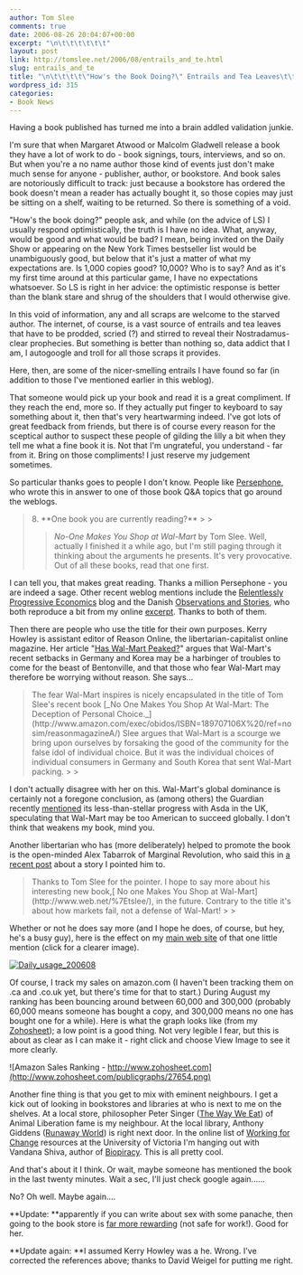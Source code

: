 ```yaml
---
author: Tom Slee
comments: true
date: 2006-08-26 20:04:07+00:00
excerpt: "\n\t\t\t\t\t\t"
layout: post
link: http://tomslee.net/2006/08/entrails_and_te.html
slug: entrails_and_te
title: "\n\t\t\t\t\"How's the Book Doing?\" Entrails and Tea Leaves\t\t"
wordpress_id: 315
categories:
- Book News
---
```



				

Having a book published has turned me into a brain addled validation junkie.




I'm sure that when Margaret Atwood or Malcolm Gladwell release a book they have a lot of work to do - book signings, tours, interviews, and so on. But when you're a no name author those kind of events just don't make much sense for anyone - publisher, author, or bookstore. And book sales are notoriously difficult to track: just because a bookstore has ordered the book doesn't mean a reader has actually bought it, so those copies may just be sitting on a shelf, waiting to be returned. So there is something of a void.




"How's the book doing?" people ask, and while (on the advice of LS) I usually respond optimistically, the truth is I have no idea. What, anyway, would be good and what would be bad? I mean, being invited on the Daily Show or appearing on the New York Times bestseller list would be unambiguously good, but below that it's just a matter of what my expectations are. Is 1,000 copies good? 10,000? Who is to say? And as it's my first time around at this particular game, I have no expectations whatsoever. So LS is right in her advice: the optimistic response is better than the blank stare and shrug of the shoulders that I would otherwise give.




In this void of information, any and all scraps are welcome to the starved author. The internet, of course, is a vast source of entrails and tea leaves that have to be prodded, scried (?) and stirred to reveal their Nostradamus-clear prophecies. But something is better than nothing so, data addict that I am, I autogoogle and troll for all those scraps it provides.




Here, then, are some of the nicer-smelling entrails I have found so far (in addition to those I've mentioned earlier in this weblog).




That someone would pick up your book and read it is a great compliment. If they reach the end, more so. If they actually put finger to keyboard to say something about it, then that's very heartwarming indeed. I've got lots of great feedback from friends, but there is of course every reason for the sceptical author to suspect these people of gilding the lilly a bit when they tell me what a fine book it is. Not that I'm ungrateful, you understand - far from it. Bring on those compliments! I just reserve my judgement sometimes.




So particular thanks goes to people I don't know. People like [Persephone](http://www.persephonesboxblog.blogspot.com/2006/08/book-meme.html), who wrote this in answer to one of those book Q&A topics that go around the weblogs.

<blockquote>8. **One book you are currently reading?**
> 
> 

> 
> _No-One Makes You Shop at Wal-Mart_
by Tom Slee. Well, actually I finished it a while ago, but I'm still
paging through it thinking about the arguments he presents. It's very
provocative. Out of all these books, read that one first.
> 
> </blockquote>

I can tell you, that makes great reading. Thanks a million Persephone - you are indeed a sage. Other recent weblog mentions include the [Relentlessly Progressive Economics](http://progecon.wordpress.com/2006/08/18/the-economics-of-wal-mart/) blog and the Danish [Observations and Stories](http://observationsandstories.blogspot.com/2006/08/nobody-makes-you-shop-at-wal-mart.html), who both reproduce a bit from my online [excerpt](http://www.tomslee.net/excerpt.html). Thanks to both of them.




Then there are people who use the title for their own purposes. Kerry Howley is assistant editor of Reason Online, the libertarian-capitalist online magazine. Her article "[Has Wal-Mart Peaked?](http://www.reason.com/links/links080106.shtml)" argues that Wal-Mart's recent setbacks in Germany and Korea may be a harbinger of troubles to come for the beast of Bentonville, and that those who fear Wal-Mart may therefore be worrying without reason. <del> </del>She says...

<blockquote>The fear Wal-Mart inspires is nicely encapsulated in the title of Tom Slee's recent book [_No One Makes You Shop At Wal-Mart: The Deception of Personal Choice._](http://www.amazon.com/exec/obidos/ISBN=189707106X%20/ref=nosim/reasonmagazineA/) Slee argues that Wal-Mart is a scourge we bring upon ourselves by
forsaking the good of the community for the false idol of individual
choice. But it was the individual choices of individual consumers in
Germany and South Korea that sent Wal-Mart packing.
> 
> </blockquote>

I don't actually disagree with her on this. Wal-Mart's global dominance is certainly not a foregone conclusion, as (among others) the Guardian recently [mentioned](http://www.guardian.co.uk/comment/story/0,,1856891,00.html) its less-than-stellar progress with Asda in the UK, speculating that Wal-Mart may be too American to succeed globally. I don't think that weakens my book, mind you.




Another libertarian who has (more deliberately) helped to promote the book is the open-minded Alex Tabarrok of Marginal Revolution, who said this in [a recent post](http://www.marginalrevolution.com/marginalrevolution/2006/08/market_failure_.html) about a story I pointed him to.

<blockquote>Thanks to Tom Slee for the pointer. I hope to say more about his interesting new book,[ No one Makes You Shop at Wal-Mart](http://www.web.net/%7Etslee/), in the future. Contrary to the title it's about how markets fail, not a defense of Wal-Mart!
> 
> </blockquote>

Whether or not he does say more (and I hope he does, of course, but hey, he's a busy guy), here is the effect on my [main web site](http://www.tomslee.net) of that one little mention (click for a clearer image).




[![Daily_usage_200608](http://whimsley.typepad.com/whimsley/images/daily_usage_200608.png)](http://whimsley.typepad.com/.shared/image.html?/photos/uncategorized/daily_usage_200608.png)





Of course, I track my sales on amazon.com (I haven't been tracking them on .ca and .co.uk yet, but there's time for that to start.) During August my ranking has been bouncing around between 60,000 and 300,000 (probably 60,000 means someone has bought a copy, and 300,000 means no one has bought one for a while). Here is what the graph looks like (from my [Zohosheet](http://www.zohosheet.com)); a low point is a good thing. Not very legible I fear, but this is about as clear as I can make it - right click and choose View Image to see it more clearly.




![Amazon Sales Ranking - http://www.zohosheet.com](http://www.zohosheet.com/publicgraphs/27654.png)




Another fine thing is that you get to mix with eminent neighbours. I get a kick out of looking in bookstores and libraries at who is next to me on the shelves. At a local store, philosopher Peter Singer ([The Way We Eat](http://www.rodalestore.com/webapp/wcs/stores/servlet/ProductDisplay?catalogId=10002&storeId=10051&productId=47486&langId=-1&nav_wt=search)) of Animal Liberation fame is my neighbour. At the local library, Anthony Giddens ([Runaway World](http://old.lse.ac.uk/collections/meetthedirector/RunawayWorldPR.htm)) is right next door. In the online list of [Working for Change](http://web.uvic.ca/eqhr/calendar/resources-books.htm) resources at the University of Victoria I'm hanging out with Vandana Shiva, author of [Biopiracy](http://www.southendpress.org/2004/items/Biopiracy). This is all pretty cool.





And that's about it I think. Or wait, maybe someone has mentioned the book in the last twenty minutes. Wait a sec, I'll just check google again......




No? Oh well. Maybe again....




**Update: **apparently if you can write about sex with some panache, then going to the book store is [far more rewarding](http://girlwithaonetrackmind.blogspot.com/2006/08/shopping.html) (not safe for work!). Good for her.




**Update again: **I assumed Kerry Howley was a he. Wrong. I've corrected the references above; thanks to David Weigel for putting me right.


		
